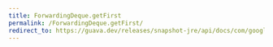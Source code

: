 ```yaml
---
title: ForwardingDeque.getFirst
permalink: /ForwardingDeque.getFirst/
redirect_to: https://guava.dev/releases/snapshot-jre/api/docs/com/google/common/collect/ForwardingDeque.html#getFirst--
---
```

